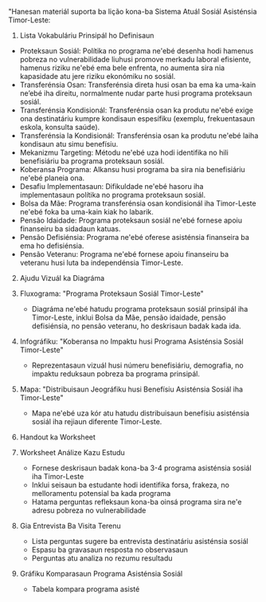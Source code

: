 "Hanesan materiál suporta ba lição kona-ba Sistema Atuál Sosiál Asisténsia Timor-Leste:

1. Lista Vokabuláriu Prinsipál ho Definisaun

- Proteksaun Sosiál: Polítika no programa ne'ebé desenha hodi hamenus pobreza no vulnerabilidade liuhusi promove merkadu laboral efisiente, hamenus riziku ne'ebé ema bele enfrenta, no aumenta sira nia kapasidade atu jere riziku ekonómiku no sosiál.
- Transferénsia Osan: Transferénsia direta husi osan ba ema ka uma-kain ne’ebé iha direitu, normalmente nudar parte husi programa proteksaun sosiál.
- Transferénsia Kondisionál: Transferénsia osan ka produtu ne'ebé exige ona destinatáriu kumpre kondisaun espesífiku (exemplu, frekuentasaun eskola, konsulta saúde).
- Transferénsia la Kondisionál: Transferénsia osan ka produtu ne'ebé laiha kondisaun atu simu benefísiu.
- Mekanizmu Targeting: Métodu ne'ebé uza hodi identifika no hili benefisiáriu ba programa proteksaun sosiál.
- Koberansa Programa: Alkansu husi programa ba sira nia benefisiáriu ne'ebé planeia ona.
- Desafiu Implementasaun: Difikuldade ne'ebé hasoru iha implementasaun polítika no programa proteksaun sosiál.
- Bolsa da Mãe: Programa transferénsia osan kondisionál iha Timor-Leste ne'ebé foka ba uma-kain kiak ho labarik.
- Pensão Idaidade: Programa proteksaun sosiál ne'ebé fornese apoiu finanseiru ba sidadaun katuas.
- Pensão Defisiénsia: Programa ne'ebé oferese asisténsia finanseira ba ema ho defisiénsia.
- Pensão Veteranu: Programa ne'ebé fornese apoiu finanseiru ba veteranu husi luta ba independénsia Timor-Leste.

2. Ajudu Vizuál ka Diagráma

1. Fluxograma: "Programa Proteksaun Sosiál Timor-Leste"
   - Diagráma ne'ebé hatudu programa proteksaun sosiál prinsipál iha Timor-Leste, inklui Bolsa da Mãe, pensão idaidade, pensão defisiénsia, no pensão veteranu, ho deskrisaun badak kada ida.

2. Infográfiku: "Koberansa no Impaktu husi Programa Asisténsia Sosiál Timor-Leste"
   - Reprezentasaun vizuál husi númeru benefisiáriu, demografia, no impaktu reduksaun pobreza ba programa prinsipál.

3. Mapa: "Distribuisaun Jeográfiku husi Benefísiu Asisténsia Sosiál iha Timor-Leste"
   - Mapa ne'ebé uza kór atu hatudu distribuisaun benefísiu asisténsia sosiál iha rejiaun diferente Timor-Leste.

3. Handout ka Worksheet

1. Worksheet Análize Kazu Estudu
   - Fornese deskrisaun badak kona-ba 3-4 programa asisténsia sosiál iha Timor-Leste
   - Inklui seisaun ba estudante hodi identifika forsa, frakeza, no melloramentu potensial ba kada programa
   - Hatama perguntas refleksaun kona-ba oinsá programa sira ne'e adresu pobreza no vulnerabilidade

2. Gia Entrevista Ba Visita Terenu
   - Lista perguntas sugere ba entrevista destinatáriu asisténsia sosiál
   - Espasu ba gravasaun resposta no observasaun
   - Perguntas atu analiza no rezumu resultadu

3. Gráfiku Komparasaun Programa Asisténsia Sosiál
   - Tabela kompara programa asisté